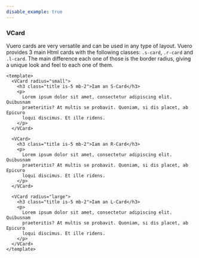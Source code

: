 ```yaml
---
disable_example: true
---
```


### VCard

Vuero cards are very versatile and can be used in any type of layout.
Vuero provides 3 main Html cards with the following classes: `.s-card`,
`.r-card` and `.l-card`. The main difference each one of those is
the border radius, giving a unique look and feel to each one of them.

<!--code-->

```vue
<template>
  <VCard radius="small">
    <h3 class="title is-5 mb-2">Iam an S-Card</h3>
    <p>
      Lorem ipsum dolor sit amet, consectetur adipiscing elit. Quibusnam
      praeteritis? At multis se probavit. Quoniam, si dis placet, ab Epicuro
      loqui discimus. Et ille ridens.
    </p>
  </VCard>

  <VCard>
    <h3 class="title is-5 mb-2">Iam an R-Card</h3>
    <p>
      Lorem ipsum dolor sit amet, consectetur adipiscing elit. Quibusnam
      praeteritis? At multis se probavit. Quoniam, si dis placet, ab Epicuro
      loqui discimus. Et ille ridens.
    </p>
  </VCard>

  <VCard radius="large">
    <h3 class="title is-5 mb-2">Iam an L-Card</h3>
    <p>
      Lorem ipsum dolor sit amet, consectetur adipiscing elit. Quibusnam
      praeteritis? At multis se probavit. Quoniam, si dis placet, ab Epicuro
      loqui discimus. Et ille ridens.
    </p>
  </VCard>
</template>
```

<!--/code-->
